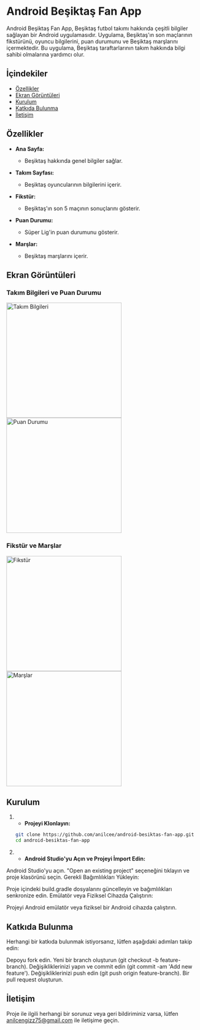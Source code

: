 # Android Beşiktaş Fan App

Android Beşiktaş Fan App, Beşiktaş futbol takımı hakkında çeşitli bilgiler sağlayan bir Android uygulamasıdır. Uygulama, Beşiktaş'ın son maçlarının fikstürünü, oyuncu bilgilerini, puan durumunu ve Beşiktaş marşlarını içermektedir. Bu uygulama, Beşiktaş taraftarlarının takım hakkında bilgi sahibi olmalarına yardımcı olur.

## İçindekiler

- [Özellikler](#özellikler)
- [Ekran Görüntüleri](#ekran-görüntüleri)
- [Kurulum](#kurulum)
- [Katkıda Bulunma](#katkıda-bulunma)
- [İletişim](#iletişim)

## Özellikler

- **Ana Sayfa:**
  - Beşiktaş hakkında genel bilgiler sağlar.

- **Takım Sayfası:**
  - Beşiktaş oyuncularının bilgilerini içerir.

- **Fikstür:**
  - Beşiktaş'ın son 5 maçının sonuçlarını gösterir.

- **Puan Durumu:**
  - Süper Lig'in puan durumunu gösterir.

- **Marşlar:**
  - Beşiktaş marşlarını içerir.


## Ekran Görüntüleri

### Takım Bilgileri ve Puan Durumu
<p float="left">
<img src="https://github.com/user-attachments/assets/12790198-f70d-41c7-895b-fad1a1d8f039" alt="Takım Bilgileri" width="300"/>
<img src="https://github.com/user-attachments/assets/0056eb6b-ebe6-49e3-846a-573551041ea2" alt="Puan Durumu" width="300"/>
</p>


### Fikstür ve Marşlar
<p float="left">
<img src="https://github.com/user-attachments/assets/ed71585e-ebae-4eab-833e-8652975853ea" alt="Fikstür" width="300"/>
<img src="https://github.com/user-attachments/assets/0a00f3fb-3067-42c6-bd76-05b94154ad37" alt="Marşlar" width="300"/>
</p>


## Kurulum

1. - **Projeyi Klonlayın:**
   ```sh
   git clone https://github.com/anilcee/android-besiktas-fan-app.git
   cd android-besiktas-fan-app

2. - **Android Studio'yu Açın ve Projeyi İmport Edin:**

Android Studio'yu açın.
"Open an existing project" seçeneğini tıklayın ve proje klasörünü seçin.
Gerekli Bağımlılıkları Yükleyin:

Proje içindeki build.gradle dosyalarını güncelleyin ve bağımlılıkları senkronize edin.
Emülatör veya Fiziksel Cihazda Çalıştırın:

Projeyi Android emülatör veya fiziksel bir Android cihazda çalıştırın.

## Katkıda Bulunma
Herhangi bir katkıda bulunmak istiyorsanız, lütfen aşağıdaki adımları takip edin:

Depoyu fork edin.
Yeni bir branch oluşturun (git checkout -b feature-branch).
Değişikliklerinizi yapın ve commit edin (git commit -am 'Add new feature').
Değişikliklerinizi push edin (git push origin feature-branch).
Bir pull request oluşturun.


## İletişim
Proje ile ilgili herhangi bir sorunuz veya geri bildiriminiz varsa, lütfen anilcengizz75@gmail.com ile iletişime geçin.
